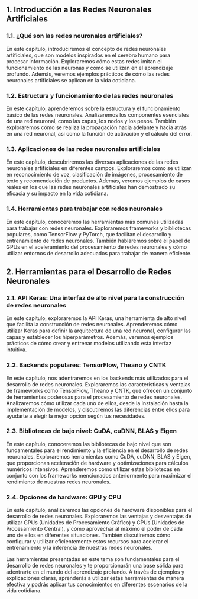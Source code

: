 ## 1. Introducción a las Redes Neuronales Artificiales

### 1.1. ¿Qué son las redes neuronales artificiales?
En este capítulo, introduciremos el concepto de redes neuronales artificiales, que son modelos inspirados en el cerebro humano para procesar información. Exploraremos cómo estas redes imitan el funcionamiento de las neuronas y cómo se utilizan en el aprendizaje profundo. Además, veremos ejemplos prácticos de cómo las redes neuronales artificiales se aplican en la vida cotidiana.
### 1.2. Estructura y funcionamiento de las redes neuronales
En este capítulo, aprenderemos sobre la estructura y el funcionamiento básico de las redes neuronales. Analizaremos los componentes esenciales de una red neuronal, como las capas, los nodos y los pesos. También exploraremos cómo se realiza la propagación hacia adelante y hacia atrás en una red neuronal, así como la función de activación y el cálculo del error.

### 1.3. Aplicaciones de las redes neuronales artificiales
En este capítulo, descubriremos las diversas aplicaciones de las redes neuronales artificiales en diferentes campos. Exploraremos cómo se utilizan en reconocimiento de voz, clasificación de imágenes, procesamiento de texto y recomendación de productos. Además, veremos ejemplos de casos reales en los que las redes neuronales artificiales han demostrado su eficacia y su impacto en la vida cotidiana.

### 1.4. Herramientas para trabajar con redes neuronales
En este capítulo, conoceremos las herramientas más comunes utilizadas para trabajar con redes neuronales. Exploraremos frameworks y bibliotecas populares, como TensorFlow y PyTorch, que facilitan el desarrollo y entrenamiento de redes neuronales. También hablaremos sobre el papel de GPUs en el aceleramiento del procesamiento de redes neuronales y cómo utilizar entornos de desarrollo adecuados para trabajar de manera eficiente.

## 2. Herramientas para el Desarrollo de Redes Neuronales

### 2.1. API Keras: Una interfaz de alto nivel para la construcción de redes neuronales
En este capítulo, exploraremos la API Keras, una herramienta de alto nivel que facilita la construcción de redes neuronales. Aprenderemos cómo utilizar Keras para definir la arquitectura de una red neuronal, configurar las capas y establecer los hiperparámetros. Además, veremos ejemplos prácticos de cómo crear y entrenar modelos utilizando esta interfaz intuitiva.

### 2.2. Backends populares: TensorFlow, Theano y CNTK
En este capítulo, nos adentraremos en los backends más utilizados para el desarrollo de redes neuronales. Exploraremos las características y ventajas de frameworks como TensorFlow, Theano y CNTK, que ofrecen un conjunto de herramientas poderosas para el procesamiento de redes neuronales. Analizaremos cómo utilizar cada uno de ellos, desde la instalación hasta la implementación de modelos, y discutiremos las diferencias entre ellos para ayudarte a elegir la mejor opción según tus necesidades.

### 2.3. Bibliotecas de bajo nivel: CuDA, cuDNN, BLAS y Eigen
En este capítulo, conoceremos las bibliotecas de bajo nivel que son fundamentales para el rendimiento y la eficiencia en el desarrollo de redes neuronales. Exploraremos herramientas como CuDA, cuDNN, BLAS y Eigen, que proporcionan aceleración de hardware y optimizaciones para cálculos numéricos intensivos. Aprenderemos cómo utilizar estas bibliotecas en conjunto con los frameworks mencionados anteriormente para maximizar el rendimiento de nuestras redes neuronales.

### 2.4. Opciones de hardware: GPU y CPU
En este capítulo, analizaremos las opciones de hardware disponibles para el desarrollo de redes neuronales. Exploraremos las ventajas y desventajas de utilizar GPUs (Unidades de Procesamiento Gráfico) y CPUs (Unidades de Procesamiento Central), y cómo aprovechar al máximo el poder de cada uno de ellos en diferentes situaciones. También discutiremos cómo configurar y utilizar eficientemente estos recursos para acelerar el entrenamiento y la inferencia de nuestras redes neuronales.

Las herramientas presentadas en este tema son fundamentales para el desarrollo de redes neuronales y te proporcionarán una base sólida para adentrarte en el mundo del aprendizaje profundo. A través de ejemplos y explicaciones claras, aprenderás a utilizar estas herramientas de manera efectiva y podrás aplicar tus conocimientos en diferentes escenarios de la vida cotidiana.